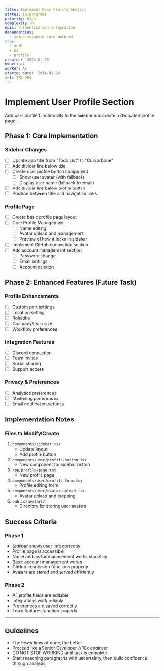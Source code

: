 ```yaml
---
title: Implement User Profile Section
status: in-progress
priority: high
complexity: M
epic: authentication-integration
dependencies:
  - setup-supabase-core-auth.md
tags:
  - auth
  - ui
  - profile
created: '2024-01-23'
owner: AI
worker: AI
started_date: '2024-01-24'
ref: TSK-264
---
```

# Implement User Profile Section

Add user profile functionality to the sidebar and create a dedicated profile page.

## Phase 1: Core Implementation

### Sidebar Changes
- [ ] Update app title from "Todo List" to "CursorDone"
- [ ] Add divider line below title
- [ ] Create user profile button component
  - [ ] Show user avatar (with fallback)
  - [ ] Display user name (fallback to email)
- [ ] Add divider line below profile button
- [ ] Position between title and navigation links

### Profile Page
- [ ] Create basic profile page layout
- [ ] Core Profile Management
  - [ ] Name editing
  - [ ] Avatar upload and management
  - [ ] Preview of how it looks in sidebar
- [ ] Implement GitHub connection section
- [ ] Add account management section
  - [ ] Password change
  - [ ] Email settings
  - [ ] Account deletion

## Phase 2: Enhanced Features (Future Task)

### Profile Enhancements
- [ ] Custom port settings
- [ ] Location setting
- [ ] Role/title
- [ ] Company/team size
- [ ] Workflow preferences

### Integration Features
- [ ] Discord connection
- [ ] Team invites
- [ ] Social sharing
- [ ] Support access

### Privacy & Preferences
- [ ] Analytics preferences
- [ ] Marketing preferences
- [ ] Email notification settings

## Implementation Notes

### Files to Modify/Create
1. `components/sidebar.tsx`
   - Update layout
   - Add profile button
2. `components/user/profile-button.tsx`
   - New component for sidebar button
3. `app/profile/page.tsx`
   - New profile page
4. `components/user/profile-form.tsx`
   - Profile editing form
5. `components/user/avatar-upload.tsx`
   - Avatar upload and cropping
6. `public/avatars/`
   - Directory for storing user avatars

## Success Criteria

### Phase 1
- Sidebar shows user info correctly
- Profile page is accessible
- Name and avatar management works smoothly
- Basic account management works
- GitHub connection functions properly
- Avatars are stored and served efficiently

### Phase 2
- All profile fields are editable
- Integrations work reliably
- Preferences are saved correctly
- Team features function properly

---

## Guidelines
- The fewer lines of code, the better
- Proceed like a Senior Developer // 10x engineer
- DO NOT STOP WORKING until task is complete
- Start reasoning paragraphs with uncertainty, then build confidence through analysis
